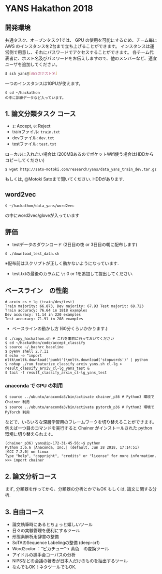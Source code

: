 # YANS Hakathon 2018

## 開発環境
共通タスク、オープンタスク1では、 GPU の使用を可能にするため、チーム毎に AWS のインスタンスを2台まで立ち上げることができます。
インスタンスは運営側で用意し、それにパスワードでアクセスすることができます。
各チーム代表者に、ホスト名及びパスワードをお伝えしますので、他のメンバーなど、適宜ユーザを追加してください。
```sh
$ ssh yans@[AWSのホスト名]
```

一つのインスタンスは1GPUが使えます。

```
$ cd ~/hackathon
の中に訓練データなど入っています。
```

## 1. 論文分類タスク コース
- `1`: Accept, `0`: Reject
- trainファイル: `train.txt`
- devファイル: `dev.txt`
- testファイル: `test.txt`

ローカルに入れたい場合は (200MBあるのでポケットWifi使う場合はHDDからコピーしてください)
```
$ wget http://sato-motoki.com/research/yans/data_yans_train_dev.tar.gz
```
もしくは, @Motoki Satoまで聞いてください. HDDがあります.

## word2vec
```
$ ~/hackathon/data_yans/word2vec
```
の中にword2vec/gloveが入っています

## 評価
- testデータのダウンロード (2日目の夜 or 3日目の朝に配布します)
```
$ ./download_test_data.sh
```
※配布前はスクリプトが正しく動かないようになっています. 
- test.txtの最後のカラムに `\t` 0 or 1を追加して提出してください.


## ベースライン　の性能
```
# arxiv cs + lg (train/dev/test)
Train majority: 66.873, Dev majority: 67.93 Test majorit: 69.723
Train accuracy: 76.64 in 1818 examples
Dev accuracy: 71.14 in 220 examples
Test accuracy: 71.91 in 208 examples
```


- ベースラインの動かし方 (60分くらいかかります.)
```
$ ./copy_hackathon.sh # これを事前に行っておいてください
$ cd ~/hackathon/code/accept_classify
$ source ~/.bashrc_baseline
$ pyenv shell 2.7.11
$ echo -e "import nltk\nnltk.download('punkt')\nnltk.download('stopwords')" | python
$ nohup ./run_featurize_classify_arxiv_yans.sh cl-lg > result_classify_arxiv_cl-lg_yans_test &
$ tail -f result_classify_arxiv_cl-lg_yans_test
```

### anaconda で GPU の利用
```
$ source ../ubuntu/anaconda3/bin/activate chainer_p36 # Python3 環境で Chainer 利用
$ source ../ubuntu/anaconda3/bin/activate pytorch_p36 # Python3 環境で PyTorch 利用
```
などで、いろいろな深層学習用のフレームワークを切り替えることができます。
例えば一つ目のコマンドを実行すると Chainer がインストールされた python 環境に切り替えられます。
```
(chainer_p36) yans@ip-172-31-45-56:~$ python
Python 3.6.6 |Anaconda, Inc.| (default, Jun 28 2018, 17:14:51)
[GCC 7.2.0] on linux
Type "help", "copyright", "credits" or "license" for more information.
>>> import chainer
```

## 2. 論文分析コース
まず, 分類器を作ってから、分類器の分析とかでもOK
もしくは, 論文に関する分析. 

## 3. 自由コース
- 論文執筆時にあるとちょっと嬉しいツール
- 日々の実験管理を便利にするツール
- 形態素解析用辞書の整備
- SoTAのSequence Labelingの整備 (deep-crf)
- Word2color ：“ピカチュー”→ 黄色　の変換ツール
- アイドルの握手会コーパスの分析
- NIPSなどの会議の著者が日本人だけのものを抽出するツール
- なんでもOK！ネタツールでもOK. 

